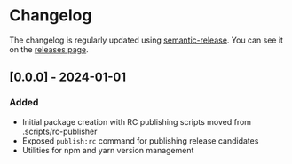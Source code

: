 # Changelog

The changelog is regularly updated using [semantic-release](https://github.com/semantic-release/semantic-release).
You can see it on the [releases page](https://github.com/TiendaNube/nimbus-design-system/releases).

## [0.0.0] - 2024-01-01

### Added

- Initial package creation with RC publishing scripts moved from .scripts/rc-publisher
- Exposed `publish:rc` command for publishing release candidates
- Utilities for npm and yarn version management
